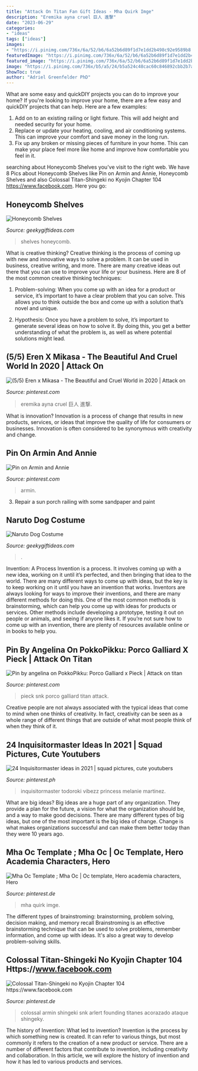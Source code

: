 ```yaml
---
title: "Attack On Titan Fan Gift Ideas - Mha Quirk Imge"
description: "Eremika ayna cruel 巨人 進撃"
date: "2023-06-29"
categories:
- "ideas"
tags: ["ideas"]
images:
- "https://i.pinimg.com/736x/6a/52/b6/6a52b6d89f1d7e1dd2b498c92e9589b8.jpg"
featuredImage: "https://i.pinimg.com/736x/6a/52/b6/6a52b6d89f1d7e1dd2b498c92e9589b8.jpg"
featured_image: "https://i.pinimg.com/736x/6a/52/b6/6a52b6d89f1d7e1dd2b498c92e9589b8.jpg"
image: "https://i.pinimg.com/736x/b5/a5/24/b5a524c48cac60c846892cbb2b7a7435.jpg"
ShowToc: true
author: "Adriel Greenfelder PhD"
---
```



What are some easy and quickDIY projects you can do to improve your home?
If you're looking to improve your home, there are a few easy and quickDIY projects that can help. Here are a few examples: 
1. Add on to an existing railing or light fixture. This will add height and needed security for your home.
2. Replace or update your heating, cooling, and air conditioning systems. This can improve your comfort and save money in the long run.
3. Fix up any broken or missing pieces of furniture in your home. This can make your place feel more like home and improve how comfortable you feel in it.

	

		
searching about Honeycomb Shelves you've visit to the right web. We have 8 Pics about Honeycomb Shelves like Pin on Armin and Annie, Honeycomb Shelves and also Colossal Titan-Shingeki no Kyojin Chapter 104 https://www.facebook.com. Here you go:
		
    
## Honeycomb Shelves

<img loading=lazy src="https://www.geekygiftideas.com/wp-content/uploads/set-of-5-medium-hexagonhoneycomb-shelves-reclaimed-wood-1.jpg" onerror="this.onerror=null;this.src='https://tse2.mm.bing.net/th?id=OIP.2UR2LHhvMAFGCWC1iba2twHaHa&amp;pid=15.1';" alt="Honeycomb Shelves">

_Source: geekygiftideas.com_

>shelves honeycomb. 

	

What is creative thinking?
Creative thinking is the process of coming up with new and innovative ways to solve a problem. It can be used in business, creative writing, and more. There are many creative ideas out there that you can use to improve your life or your business. Here are 8 of the most common creative thinking techniques:
1. Problem-solving: When you come up with an idea for a product or service, it’s important to have a clear problem that you can solve. This allows you to think outside the box and come up with a solution that’s novel and unique.

2. Hypothesis: Once you have a problem to solve, it’s important to generate several ideas on how to solve it. By doing this, you get a better understanding of what the problem is, as well as where potential solutions might lead.

    
## (5/5) Eren X Mikasa - The Beautiful And Cruel World In 2020 | Attack On

<img loading=lazy src="https://i.pinimg.com/736x/6a/52/b6/6a52b6d89f1d7e1dd2b498c92e9589b8.jpg" onerror="this.onerror=null;this.src='https://tse1.mm.bing.net/th?id=OIP.rYU1ZX3-uRSPVEJvuANyHAHaFP&amp;pid=15.1';" alt="(5/5) Eren x Mikasa - The Beautiful and Cruel World in 2020 | Attack on">

_Source: pinterest.com_

>eremika ayna cruel 巨人 進撃. 

	

What is innovation?
Innovation is a process of change that results in new products, services, or ideas that improve the quality of life for consumers or businesses. Innovation is often considered to be synonymous with creativity and change.

    
## Pin On Armin And Annie

<img loading=lazy src="https://i.pinimg.com/736x/5d/58/c4/5d58c44d0af3d8b22ba0c2908e955395.jpg" onerror="this.onerror=null;this.src='https://tse4.mm.bing.net/th?id=OIP.rwevpP2nWwSvKs_eLVKT-gHaKX&amp;pid=15.1';" alt="Pin on Armin and Annie">

_Source: pinterest.com_

>armin. 

	

3. Repair a sun porch railing with some sandpaper and paint

    
## Naruto Dog Costume

<img loading=lazy src="https://www.geekygiftideas.com/wp-content/uploads/Naruto-Dog-Costume.jpg" onerror="this.onerror=null;this.src='https://tse1.mm.bing.net/th?id=OIP.zjGXW_vvRlEOL1rU1pqcLAHaHa&amp;pid=15.1';" alt="Naruto Dog Costume">

_Source: geekygiftideas.com_

>. 

	

Invention: A Process
Invention is a process. It involves coming up with a new idea, working on it until it’s perfected, and then bringing that idea to the world. There are many different ways to come up with ideas, but the key is to keep working on it until you have an invention that works. Inventors are always looking for ways to improve their inventions, and there are many different methods for doing this. One of the most common methods is brainstorming, which can help you come up with ideas for products or services. Other methods include developing a prototype, testing it out on people or animals, and seeing if anyone likes it. If you’re not sure how to come up with an invention, there are plenty of resources available online or in books to help you.

    
## Pin By Angelina On PokkoPikku: Porco Galliard X Pieck | Attack On Titan

<img loading=lazy src="https://i.pinimg.com/736x/b5/a5/24/b5a524c48cac60c846892cbb2b7a7435.jpg" onerror="this.onerror=null;this.src='https://tse3.mm.bing.net/th?id=OIP.8cn5zpg8oWFKIHxl4u5ICwHaKM&amp;pid=15.1';" alt="Pin by angelina on PokkoPikku: Porco Galliard x Pieck | Attack on titan">

_Source: pinterest.com_

>pieck snk porco galliard titan attack. 

	

Creative people are not always associated with the typical ideas that come to mind when one thinks of creativity. In fact, creativity can be seen as a whole range of different things that are outside of what most people think of when they think of it.

    
## 24 Inquisitormaster Ideas In 2021 | Squad Pictures, Cute Youtubers

<img loading=lazy src="https://i.pinimg.com/474x/16/7d/c9/167dc9c9e2beb873f3808d71b9cc7444.jpg" onerror="this.onerror=null;this.src='https://tse4.mm.bing.net/th?id=OIP.U1z7VgQhm94Rak1BVCpYqQAAAA&amp;pid=15.1';" alt="24 Inquisitormaster ideas in 2021 | squad pictures, cute youtubers">

_Source: pinterest.ph_

>inquisitormaster todoroki vibezz princess melanie martinez. 

	

What are big ideas?
Big ideas are a huge part of any organization. They provide a plan for the future, a vision for what the organization should be, and a way to make good decisions. There are many different types of big ideas, but one of the most important is the big idea of change. Change is what makes organizations successful and can make them better today than they were 10 years ago.

    
## Mha Oc Template ; Mha Oc | Oc Template, Hero Academia Characters, Hero

<img loading=lazy src="https://i.pinimg.com/736x/06/ff/16/06ff16e639aba1b98ee059df268690f7.jpg" onerror="this.onerror=null;this.src='https://tse1.mm.bing.net/th?id=OIP.J39ZTLZqFXdpyeB5PHsslgHaE7&amp;pid=15.1';" alt="Mha Oc Template ; Mha Oc | Oc template, Hero academia characters, Hero">

_Source: pinterest.de_

>mha quirk imge. 

	

The different types of brainstroming: brainstorming, problem solving, decision making, and memory recall
Brainstroming is an effective brainstorming technique that can be used to solve problems, remember information, and come up with ideas. It's also a great way to develop problem-solving skills.

    
## Colossal Titan-Shingeki No Kyojin Chapter 104 Https://www.facebook.com

<img loading=lazy src="https://i.pinimg.com/736x/c3/78/bc/c378bc80708d685ece9efb07964709a8.jpg" onerror="this.onerror=null;this.src='https://tse1.mm.bing.net/th?id=OIP.8iCHotHPcFJNfSCKxZazygHaLK&amp;pid=15.1';" alt="Colossal Titan-Shingeki no Kyojin Chapter 104 https://www.facebook.com">

_Source: pinterest.de_

>colossal armin shingeki snk arlert founding titanes acorazado ataque shingeky. 

	

The history of Invention: What led to invention?
Invention is the process by which something new is created. It can refer to various things, but most commonly it refers to the creation of a new product or service. There are a number of different factors that contribute to invention, including creativity and collaboration. In this article, we will explore the history of invention and how it has led to various products and services.

